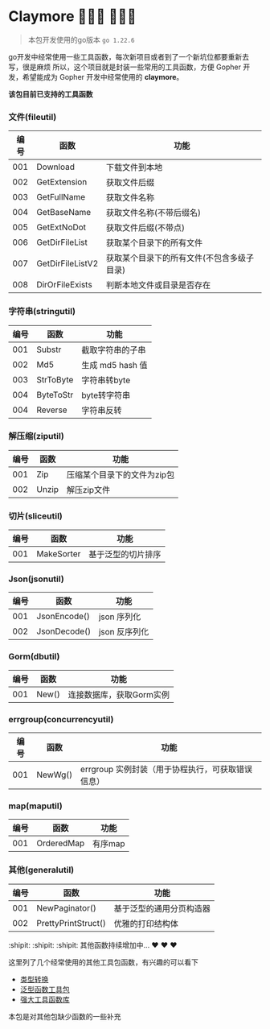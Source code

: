 # Claymore    :tada::tada::tada: :tada::tada::tada:

> 本包开发使用的go版本 `go 1.22.6`

go开发中经常使用一些工具函数，每次新项目或者到了一个新坑位都要重新去写，很是麻烦
所以，这个项目就是封装一些常用的工具函数，方便 Gopher 开发，希望能成为 Gopher 开发中经常使用的 **claymore**。

**该包目前已支持的工具函数**

### 文件(fileutil) ###

| 编号  | 函数               | 功能                     |   
|-----|------------------|------------------------|
| 001 | Download         | 下载文件到本地                |
| 002 | GetExtension     | 获取文件后缀                 |
| 003 | GetFullName      | 获取文件名称                 |
| 004 | GetBaseName      | 获取文件名称(不带后缀名)          |
| 005 | GetExtNoDot      | 获取文件后缀(不带点)            |
| 006 | GetDirFileList   | 获取某个目录下的所有文件           |
| 007 | GetDirFileListV2 | 获取某个目录下的所有文件(不包含多级子目录) |
| 008 | DirOrFileExists  | 判断本地文件或目录是否存在          |                   |

### 字符串(stringutil) ###

| 编号  | 函数        | 功能            |   
|-----|-----------|---------------|
| 001 | Substr    | 截取字符串的子串      |
| 002 | Md5       | 生成 md5 hash 值 |
| 003 | StrToByte | 字符串转byte      |
| 004 | ByteToStr | byte转字符串      |
| 004 | Reverse   | 字符串反转         |

### 解压缩(ziputil) ###

| 编号  | 函数    | 功能              |   
|-----|-------|-----------------|
| 001 | Zip   | 压缩某个目录下的文件为zip包 |
| 002 | Unzip | 解压zip文件         |

### 切片(sliceutil) ###

| 编号  | 函数         | 功能        |   
|-----|------------|-----------|
| 001 | MakeSorter | 基于泛型的切片排序 |

### Json(jsonutil) ###

| 编号  | 函数           | 功能        |
|-----|--------------|-----------|
| 001 | JsonEncode() | json 序列化  |
| 002 | JsonDecode() | json 反序列化 |

### Gorm(dbutil) ###

| 编号  | 函数           | 功能             |
|-----|--------------|----------------|
| 001 | New()        | 连接数据库，获取Gorm实例 |

### errgroup(concurrencyutil) ###

| 编号  | 函数      | 功能                            |
|-----|---------|-------------------------------|
| 001 | NewWg() | errgroup 实例封装（用于协程执行，可获取错误信息） |

### map(maputil) ###

| 编号  | 函数         | 功能    |
|-----|------------|-------|
| 001 | OrderedMap | 有序map |

### 其他(generalutil) ###

| 编号  | 函数                  | 功能           |
|-----|---------------------|--------------|
| 001 | NewPaginator()      | 基于泛型的通用分页构造器 |
| 002 | PrettyPrintStruct() | 优雅的打印结构体     |

:shipit: :shipit: :shipit: 其他函数持续增加中... :heart: :heart: :heart:

这里列了几个经常使用的其他工具包函数，有兴趣的可以看下

- [类型转换](https://github.com/spf13/cast)
- [泛型函数工具包](https://github.com/samber/lo)
- [强大工具函数库](https://github.com/duke-git/lancet)

本包是对其他包缺少函数的一些补充
